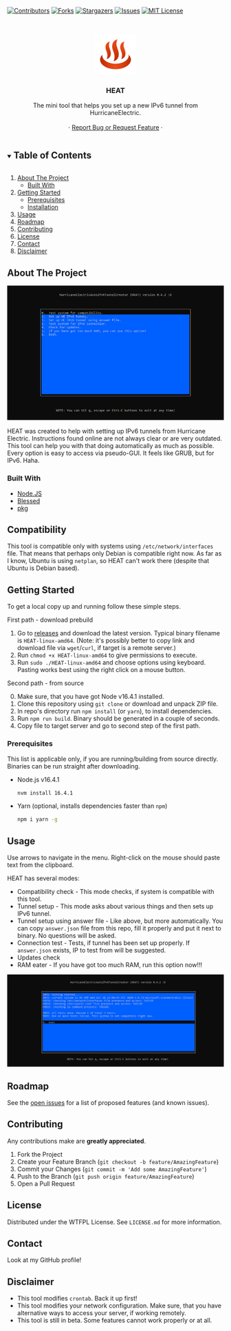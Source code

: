 <!--
*** Using https://github.com/othneildrew/Best-README-Template as a template.
-->

[![Contributors][contributors-shield]][contributors-url]
[![Forks][forks-shield]][forks-url]
[![Stargazers][stars-shield]][stars-url]
[![Issues][issues-shield]][issues-url]
[![MIT License][license-shield]][license-url]



<!-- PROJECT LOGO -->
<br />
<p align="center">
  <a href="https://github.com/MrBoombastic/HurricaneElectricAutoIPv6TunnelCreator">
    <img src="./data/icon.png" alt="Logo" width="96" height="96">
  </a>

<h3 align="center">HEAT</h3>

  <p align="center">
    The mini tool that helps you set up a new IPv6 tunnel from HurricaneElectric.
    <br />
    <a href="https://github.com/MrBoombastic/HurricaneElectricAutoIPv6TunnelCreator"></a>
    <br />
    ·
    <a href="https://github.com/MrBoombastic/HurricaneElectricAutoIPv6TunnelCreator/issues">Report Bug or Request Feature</a>
    ·
</p>



<!-- TABLE OF CONTENTS -->
<details open="open">
  <summary><h2 style="display: inline-block">Table of Contents</h2></summary>
  <ol>
    <li>
      <a href="#about-the-project">About The Project</a>
      <ul>
        <li><a href="#built-with">Built With</a></li>
      </ul>
    </li>
    <li>
      <a href="#getting-started">Getting Started</a>
      <ul>
        <li><a href="#prerequisites">Prerequisites</a></li>
        <li><a href="#installation">Installation</a></li>
      </ul>
    </li>
    <li><a href="#usage">Usage</a></li>
    <li><a href="#roadmap">Roadmap</a></li>
    <li><a href="#contributing">Contributing</a></li>
    <li><a href="#license">License</a></li>
    <li><a href="#contact">Contact</a></li>
    <li><a href="#disclaimer">Disclaimer</a></li>
  </ol>
</details>



<!-- ABOUT THE PROJECT -->

## About The Project

![Screenshot](./data/screen.png)

HEAT was created to help with setting up IPv6 tunnels from Hurricane Electric. Instructions found online are not always
clear or are very outdated. This tool can help you with that doing automatically as much as possible. Every option is
easy to access via pseudo-GUI. It feels like GRUB, but for IPv6. Haha.

### Built With

* [Node.JS](https://nodejs.org/en/)
* [Blessed](https://github.com/chjj/blessed)
* [pkg](https://github.com/vercel/pkg)

<!-- GETTING STARTED -->

## Compatibility

This tool is compatible only with systems using `/etc/network/interfaces` file. That means that perhaps only Debian is
compatible right now. As far as I know, Ubuntu is using `netplan`, so HEAT can't work there (despite that Ubuntu is
Debian based).

## Getting Started

To get a local copy up and running follow these simple steps.

First path - download prebuild

1. Go to [releases](https://github.com/MrBoombastic/HurricaneElectricAutoIPv6TunnelCreator/releases) and download the
   latest version. Typical binary filename is `HEAT-linux-amd64`.
   (Note: it's possibly better to copy link and download file via `wget`/`curl`, if target is a remote server.)
2. Run `chmod +x HEAT-linux-amd64` to give permissions to execute.
3. Run `sudo ./HEAT-linux-amd64` and choose options using keyboard. Pasting works best using the right click on a mouse
   button.

Second path - from source

0. Make sure, that you have got Node v16.4.1 installed.
1. Clone this repository using `git clone` or download and unpack ZIP file.
2. In repo's directory run `npm install` (or `yarn`), to install dependencies.
3. Run `npm run build`. Binary should be generated in a couple of seconds.
4. Copy file to target server and go to second step of the first path.

### Prerequisites

This list is applicable only, if you are running/building from source directly. Binaries can be run straight after
downloading.

* Node.js v16.4.1
  ```sh
  nvm install 16.4.1
  ```
* Yarn (optional, installs dependencies faster than `npm`)
   ```sh
   npm i yarn -g
   ```

<!-- USAGE EXAMPLES -->

## Usage

Use arrows to navigate in the menu. Right-click on the mouse should paste text from the clipboard.

HEAT has several modes:

- Compatibility check - This mode checks, if system is compatible with this tool.
- Tunnel setup - This mode asks about various things and then sets up IPv6 tunnel.
- Tunnel setup using answer file - Like above, but more automatically. You can copy `answer.json` file from this repo, fill it properly and put it next to binary. No questions will be asked.
- Connection test - Tests, if tunnel has been set up properly. If `answer.json` exists, IP to test from will be suggested.
- Updates check
- RAM eater - If you have got too much RAM, run this option now!!!

![Screenshot](./data/screen2.png)


<!-- ROADMAP -->

## Roadmap

See the [open issues](https://github.com/MrBoombastic/HurricaneElectricAutoIPv6TunnelCreator/issues) for a list of
proposed features (and known issues).


<!-- CONTRIBUTING -->

## Contributing

Any contributions make are **greatly appreciated**. 

1. Fork the Project
2. Create your Feature Branch (`git checkout -b feature/AmazingFeature`)
3. Commit your Changes (`git commit -m 'Add some AmazingFeature'`)
4. Push to the Branch (`git push origin feature/AmazingFeature`)
5. Open a Pull Request

<!-- LICENSE -->

## License

Distributed under the WTFPL License. See `LICENSE.md` for more information.

<!-- CONTACT -->

## Contact
Look at my GitHub profile!

<!-- ACKNOWLEDGEMENTS -->

## Disclaimer

* This tool modifies `crontab`. Back it up first!
* This tool modifies your network configuration. Make sure, that you have alternative ways to access your server, if working remotely.
* This tool is still in beta. Some features cannot work properly or at all.


[contributors-shield]: https://img.shields.io/github/contributors/MrBoombastic/repo.svg?style=for-the-badge

[contributors-url]: https://github.com/MrBoombastic/repo/graphs/contributors

[forks-shield]: https://img.shields.io/github/forks/MrBoombastic/repo.svg?style=for-the-badge

[forks-url]: https://github.com/MrBoombastic/repo/network/members

[stars-shield]: https://img.shields.io/github/stars/MrBoombastic/repo.svg?style=for-the-badge

[stars-url]: https://github.com/MrBoombastic/repo/stargazers

[issues-shield]: https://img.shields.io/github/issues/MrBoombastic/repo.svg?style=for-the-badge

[issues-url]: https://github.com/MrBoombastic/repo/issues

[license-shield]: https://img.shields.io/github/license/MrBoombastic/repo.svg?style=for-the-badge

[license-url]: https://github.com/MrBoombastic/repo/blob/master/LICENSE.txt

[linkedin-shield]: https://img.shields.io/badge/-LinkedIn-black.svg?style=for-the-badge&logo=linkedin&colorB=555

[linkedin-url]: https://linkedin.com/in/MrBoombastic
